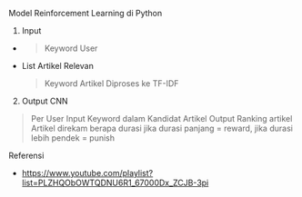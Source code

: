 Model Reinforcement Learning di Python

1. Input
+ > Keyword User
+ List Artikel Relevan
  > Keyword Artikel
  > Diproses ke TF-IDF

2. Output CNN
  > Per User
  > Input Keyword dalam Kandidat Artikel
  > Output Ranking artikel
  > Artikel direkam berapa durasi
  > jika durasi panjang = reward, jika durasi lebih pendek = punish

Referensi
+ https://www.youtube.com/playlist?list=PLZHQObOWTQDNU6R1_67000Dx_ZCJB-3pi
